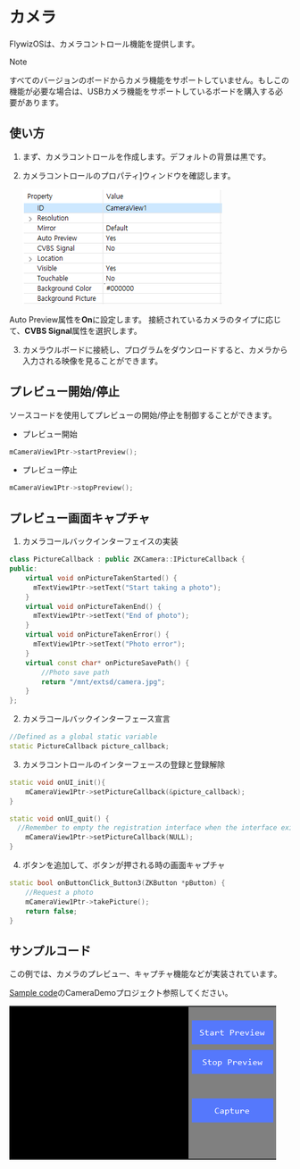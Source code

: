 # カメラ
 FlywizOSは、カメラコントロール機能を提供します。

> [!Note]
>  すべてのバージョンのボードからカメラ機能をサポートしていません。もしこの機能が必要な場合は、USBカメラ機能をサポートしているボードを購入する必要があります。

## 使い方
1. まず、カメラコントロールを作成します。デフォルトの背景は黒です。
2. カメラコントロールのプロパティ]ウィンドウを確認します。

   ![](assets/camera/properties.png)  

  Auto Preview属性を**On**に設定します。 
  接続されているカメラのタイプに応じて、**CVBS Signal**属性を選択します。

3. カメラウルボードに接続し、プログラムをダウンロードすると、カメラから入力される映像を見ることができます。

   

## プレビュー開始/停止
ソースコードを使用してプレビューの開始/停止を制御することができます。
* プレビュー開始
```c++
mCameraView1Ptr->startPreview();
```
* プレビュー停止
```c++
mCameraView1Ptr->stopPreview();
```

## プレビュー画面キャプチャ

1. カメラコールバックインターフェイスの実装
  ```c++
  class PictureCallback : public ZKCamera::IPictureCallback {
  public:
      virtual void onPictureTakenStarted() {
        mTextView1Ptr->setText("Start taking a photo");
      }
      virtual void onPictureTakenEnd() {
        mTextView1Ptr->setText("End of photo");
      }
      virtual void onPictureTakenError() {
        mTextView1Ptr->setText("Photo error");
      }
      virtual const char* onPictureSavePath() {
          //Photo save path
          return "/mnt/extsd/camera.jpg";
      }
  };
  ```

2. カメラコールバックインターフェース宣言
  ```c++
  //Defined as a global static variable
  static PictureCallback picture_callback;
  ```

3. カメラコントロールのインターフェースの登録と登録解除
  ```c++
  static void onUI_init(){
      mCameraView1Ptr->setPictureCallback(&picture_callback);
  }
  ```
  ```c++
  static void onUI_quit() {
    //Remember to empty the registration interface when the interface exits
      mCameraView1Ptr->setPictureCallback(NULL);
  }
  ```
4. ボタンを追加して、ボタンが押される時の画面キャプチャ
  ```c++
  static bool onButtonClick_Button3(ZKButton *pButton) {
	  //Request a photo
	  mCameraView1Ptr->takePicture();
      return false;
  }
  ```

## サンプルコード
この例では、カメラのプレビュー、キャプチャ機能などが実装されています。

[Sample code](demo_download.md＃demo_download)のCameraDemoプロジェクト参照してください。

![](assets/camera/preview.png) 